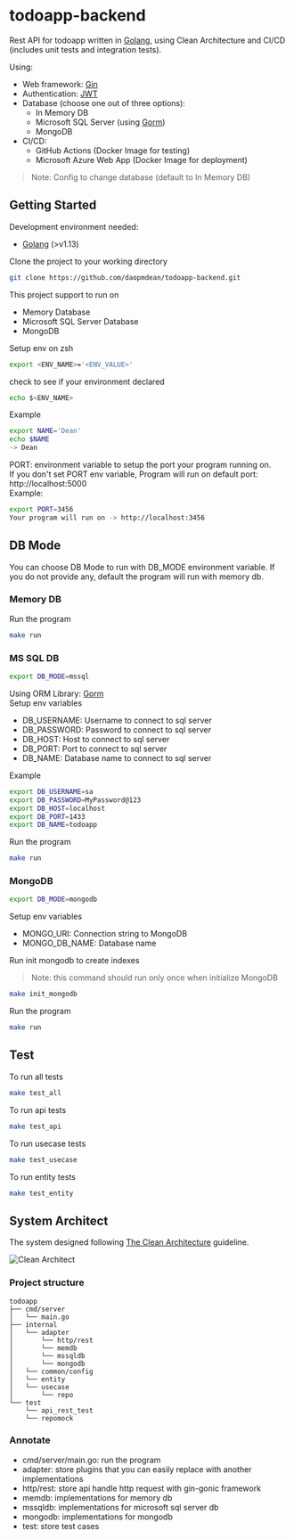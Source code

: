 # todoapp-backend

Rest API for todoapp written in [Golang](https://golang.org/), using Clean Architecture and CI/CD (includes unit tests and integration tests).

Using:

- Web framework: [Gin](https://github.com/gin-gonic/gin)
- Authentication: [JWT](https://jwt.io/)
- Database (choose one out of three options):
  - In Memory DB
  - Microsoft SQL Server (using [Gorm](https://gorm.io/docs/))
  - MongoDB
- CI/CD:
  - GitHub Actions (Docker Image for testing)
  - Microsoft Azure Web App (Docker Image for deployment)

> Note: Config to change database (default to In Memory DB)

## Getting Started

Development environment needed:

- [Golang](https://golang.org/dl/) (>v1.13)

Clone the project to your working directory

```zsh
git clone https://github.com/daopmdean/todoapp-backend.git
```

This project support to run on

- Memory Database
- Microsoft SQL Server Database
- MongoDB

Setup env on zsh

```zsh
export <ENV_NAME>='<ENV_VALUE>'
```

check to see if your environment declared

```zsh
echo $<ENV_NAME>
```

Example

```zsh
export NAME='Dean'
echo $NAME
-> Dean
```

PORT: environment variable to setup the port your program running on.<br>
If you don't set PORT env variable, Program will run on default port: http://localhost:5000<br>
Example:

```zsh
export PORT=3456
Your program will run on -> http://localhost:3456
```

## DB Mode

You can choose DB Mode to run with DB_MODE environment variable. If you do not provide any, default the program will run with memory db.

### Memory DB

Run the program

```zsh
make run
```

### MS SQL DB

```zsh
export DB_MODE=mssql
```

Using ORM Library: [Gorm](https://gorm.io/index.html)<br>
Setup env variables

- DB_USERNAME: Username to connect to sql server
- DB_PASSWORD: Password to connect to sql server
- DB_HOST: Host to connect to sql server
- DB_PORT: Port to connect to sql server
- DB_NAME: Database name to connect to sql server<br>

Example

```zsh
export DB_USERNAME=sa
export DB_PASSWORD=MyPassword@123
export DB_HOST=localhost
export DB_PORT=1433
export DB_NAME=todoapp
```

Run the program

```zsh
make run
```

### MongoDB

```zsh
export DB_MODE=mongodb
```

Setup env variables

- MONGO_URI: Connection string to MongoDB
- MONGO_DB_NAME: Database name

Run init mongodb to create indexes

> Note: this command should run only once when initialize MongoDB

```zsh
make init_mongodb
```

Run the program

```zsh
make run
```

## Test

To run all tests

```zsh
make test_all
```

To run api tests

```zsh
make test_api
```

To run usecase tests

```zsh
make test_usecase
```

To run entity tests

```zsh
make test_entity
```

## System Architect

The system designed following [The Clean Architecture](https://blog.cleancoder.com/uncle-bob/2012/08/13/the-clean-architecture.html) guideline.

![Clean Architect](https://blog.cleancoder.com/uncle-bob/images/2012-08-13-the-clean-architecture/CleanArchitecture.jpg)

### Project structure

```
todoapp
├── cmd/server
│   └── main.go
├── internal
│   └── adapter
│       └── http/rest
│       └── memdb
│       └── mssqldb
│       └── mongodb
│   └── common/config
│   └── entity
│   └── usecase
│       └── repo
└── test
    └── api_rest_test
    └── repomock
```

### Annotate

- cmd/server/main.go: run the program
- adapter: store plugins that you can easily replace with another implementations
- http/rest: store api handle http request with gin-gonic framework
- memdb: implementations for memory db
- mssqldb: implementations for microsoft sql server db
- mongodb: implementations for mongodb
- test: store test cases
